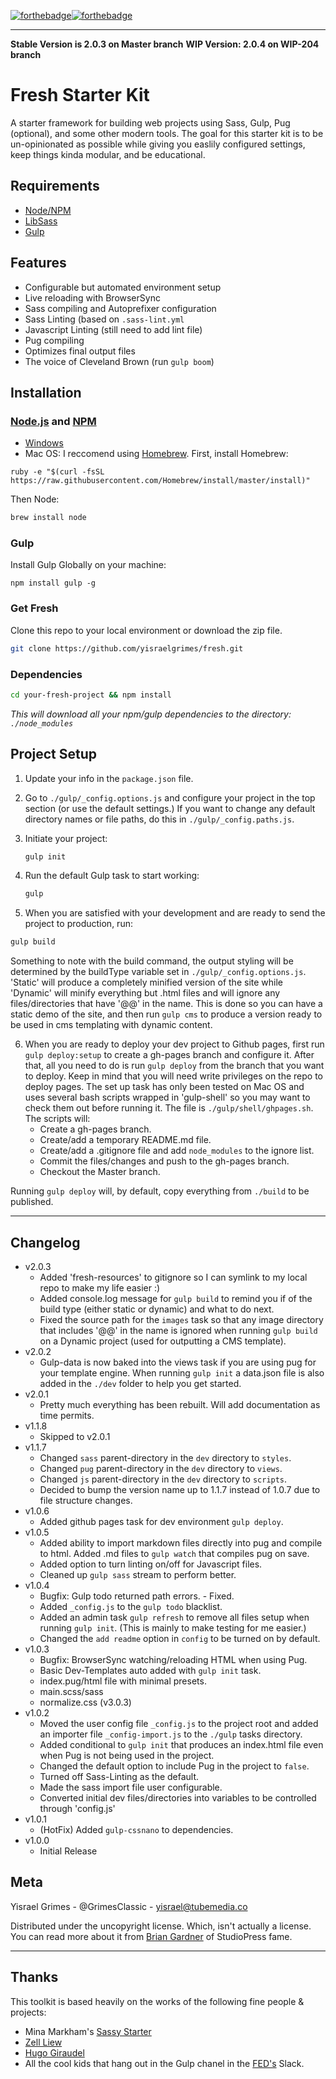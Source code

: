 [![forthebadge](http://forthebadge.com/images/badges/gluten-free.svg)](http://forthebadge.com)[![forthebadge](http://forthebadge.com/images/badges/built-with-love.svg)](http://forthebadge.com)

---

**Stable Version is 2.0.3 on Master branch**
**WIP Version: 2.0.4 on WIP-204 branch** 

# Fresh Starter Kit

A starter framework for building web projects using Sass, Gulp, Pug (optional), and some other modern tools. The goal for this starter kit is to be un-opinionated as possible while giving you easlily configured settings, keep things kinda modular, and be educational.


## Requirements

- [Node/NPM](https://nodejs.org/en/)
- [LibSass](http://sass-lang.com/libsass)
- [Gulp](http://gulpjs.com/)


## Features

- Configurable but automated environment setup
- Live reloading with BrowserSync
- Sass compiling and Autoprefixer configuration
- Sass Linting (based on `.sass-lint.yml`
- Javascript Linting (still need to add lint file)
- Pug compiling
- Optimizes final output files
- The voice of Cleveland Brown (run `gulp boom`)


## Installation

### [Node.js](https://nodejs.org/en/) and [NPM](https://www.npmjs.com/)

- [Windows](http://blog.teamtreehouse.com/install-node-js-npm-windows)
- Mac OS: I reccomend using [Homebrew](http://brew.sh/). First, install Homebrew:

```Sh
ruby -e "$(curl -fsSL https://raw.githubusercontent.com/Homebrew/install/master/install)"
```

Then Node:

```sh
brew install node
```

### Gulp

Install Gulp Globally on your machine:

```Sh
npm install gulp -g
```

### Get Fresh

Clone this repo to your local environment or download the zip file.

```sh
git clone https://github.com/yisraelgrimes/fresh.git
```

### Dependencies

```sh
cd your-fresh-project && npm install
```

*This will download all your npm/gulp dependencies to the directory: `./node_modules`*



## Project Setup

1. Update your info in the `package.json` file.

2. Go to `./gulp/_config.options.js` and configure your project in the top section (or use the default settings.) If you want to change any default directory names or file paths, do this in `./gulp/_config.paths.js`.

3. Initiate your project:

   ```sh
   gulp init
   ```

4. Run the default Gulp task to start working:

   ```sh
   gulp
   ```

5. When you are satisfied with your development and are ready to send the project to production, run:

  ```sh
  gulp build
  ```
  
Something to note with the build command, the output styling will be determined by the buildType variable set in `./gulp/_config.options.js`. 'Static' will produce a completely minified version of the site while 'Dynamic' will minify everything but .html files and will ignore any files/directories that have '@@' in the name. This is done so you can have a static demo of the site, and then run `gulp cms` to produce a version ready to be used in cms templating with dynamic content. 

6. When you are ready to deploy your dev project to Github pages, first run `gulp deploy:setup` to create a gh-pages branch and configure it. After that, all you need to do is run `gulp deploy` from the branch that you want to deploy. Keep in mind that you will need write privileges on the repo to deploy pages. The set up task has only been tested on Mac OS and uses several bash scripts wrapped in 'gulp-shell' so you may want to check them out before running it. The file is `./gulp/shell/ghpages.sh`. The scripts will:
	- Create a gh-pages branch.
	- Create/add a temporary README.md file.
	- Create/add a .gitignore file and add `node_modules` to the ignore list.
	- Commit the files/changes and push to the gh-pages branch.
	- Checkout the Master branch.

Running `gulp deploy` will, by default, copy everything from `./build` to be published.
	

---

## Changelog

- v2.0.3
  - Added 'fresh-resources' to gitignore so I can symlink to my local repo to make my life easier :)
  - Added console.log message for `gulp build` to remind you if of the build type (either static or dynamic) and what to do next.
  - Fixed the source path for the `images` task so that any image directory that includes '@@' in the name is ignored when running `gulp build` on a Dynamic project (used for outputting a CMS template).
- v2.0.2
  - Gulp-data is now baked into the views task if you are using pug for your template engine. When running `gulp init` a data.json file is also added in the `./dev` folder to help you get started.
- v2.0.1
  - Pretty much everything has been rebuilt. Will add documentation as time permits.
- v1.1.8
  - Skipped to v2.0.1
- v1.1.7
  - Changed `sass` parent-directory in the `dev` directory to `styles`.
  - Changed `pug` parent-directory in the `dev` directory to `views`.
  - Changed `js` parent-directory in the `dev` directory to `scripts`.
  - Decided to bump the version name up to 1.1.7 instead of 1.0.7 due to file structure changes.
- v1.0.6
  - Added github pages task for dev environment `gulp deploy`.
- v1.0.5
  - Added ability to import markdown files directly into pug and compile to html. Added .md files to `gulp watch` that compiles pug on save.
  - Added option to turn linting on/off for Javascript files.
  - Cleaned up `gulp sass` stream to perform better.
- v1.0.4
  - Bugfix: Gulp todo returned path errors. - Fixed.
  - Added `_config.js` to the `gulp todo` blacklist.
  - Added an admin task `gulp refresh` to remove all files setup when running `gulp init`. (This is mainly to make testing for me easier.)
  - Changed the `add readme` option in `config` to be turned on by default.
- v1.0.3
  - Bugfix: BrowserSync watching/reloading HTML when using Pug.
  - Basic Dev-Templates auto added with `gulp init` task.
  - index.pug/html file with minimal presets.
  - main.scss/sass
  - normalize.css (v3.0.3)
- v1.0.2
  - Moved the user config file `_config.js` to the project root and added an importer file `_config-import.js` to the `./gulp` tasks directory.
  - Added conditional to `gulp init` that produces an index.html file even when Pug is not being used in the project.
  - Changed the default option to include Pug in the project to `false`.
  - Turned off Sass-Linting as the default.
  - Made the sass import file user configurable.
  - Converted initial dev files/directories into variables to be controlled through 'config.js'
- v1.0.1
  - (HotFix) Added `gulp-cssnano` to dependencies.
- v1.0.0
  - Initial Release


	
## Meta

Yisrael Grimes - @GrimesClassic - yisrael@tubemedia.co

Distributed under the uncopyright license. Which, isn't actually a license. You can read more about it from [Brian Gardner](https://briangardner.com/uncopyright/) of StudioPress fame.

---

## Thanks

This toolkit is based heavily on the works of the following fine people & projects:
- Mina Markham's [Sassy Starter](https://github.com/minamarkham/sassy-starter)
- [Zell Liew](https://zellwk.com/)
- [Hugo Giraudel](http://hugogiraudel.com/)
- All the cool kids that hang out in the Gulp chanel in the [FED's](http://frontenddevelopers.org/) Slack.
